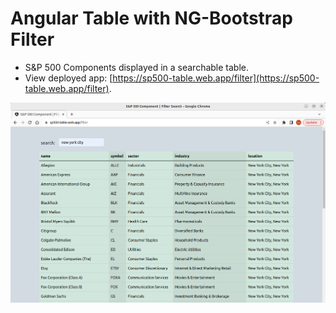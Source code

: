 # Angular Table with NG-Bootstrap Filter
 - S&P 500 Components displayed in a searchable table.
 - View deployed app: [https://sp500-table.web.app/filter](https://sp500-table.web.app/filter).

![Angular Table Filtering Screenshot](screenshot.png)

